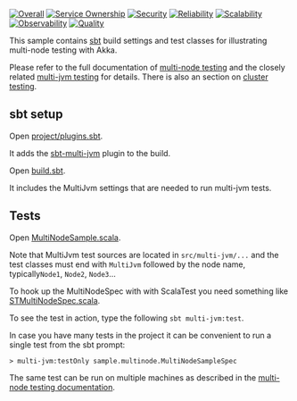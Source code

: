 
[![Overall](https://img.shields.io/endpoint?style=flat&url=https%3A%2F%2Fapp.opslevel.com%2Fapi%2Fservice_level%2Fh4dYSGsAWr2B_kbSt0qB-AVP2uqsG7Dqs-fPUkPYnuk)](https://app.opslevel.com/services/catalog_service/maturity-report)
[![Service Ownership](https://img.shields.io/endpoint?style=flat&url=https%3A%2F%2Fapp.opslevel.com%2Fapi%2Fservice_level%2Fh4dYSGsAWr2B_kbSt0qB-AVP2uqsG7Dqs-fPUkPYnuk%2Fservice_ownership)](https://app.opslevel.com/services/catalog_service/maturity-report)
[![Security](https://img.shields.io/endpoint?style=flat&url=https%3A%2F%2Fapp.opslevel.com%2Fapi%2Fservice_level%2Fh4dYSGsAWr2B_kbSt0qB-AVP2uqsG7Dqs-fPUkPYnuk%2Fsecurity_2)](https://app.opslevel.com/services/catalog_service/maturity-report)
[![Reliability](https://img.shields.io/endpoint?style=flat&url=https%3A%2F%2Fapp.opslevel.com%2Fapi%2Fservice_level%2Fh4dYSGsAWr2B_kbSt0qB-AVP2uqsG7Dqs-fPUkPYnuk%2Freliability_2)](https://app.opslevel.com/services/catalog_service/maturity-report)
[![Scalability](https://img.shields.io/endpoint?style=flat&url=https%3A%2F%2Fapp.opslevel.com%2Fapi%2Fservice_level%2Fh4dYSGsAWr2B_kbSt0qB-AVP2uqsG7Dqs-fPUkPYnuk%2Fscalability_2)](https://app.opslevel.com/services/catalog_service/maturity-report)
[![Observability](https://img.shields.io/endpoint?style=flat&url=https%3A%2F%2Fapp.opslevel.com%2Fapi%2Fservice_level%2Fh4dYSGsAWr2B_kbSt0qB-AVP2uqsG7Dqs-fPUkPYnuk%2Fobservability_2)](https://app.opslevel.com/services/catalog_service/maturity-report)
[![Quality](https://img.shields.io/endpoint?style=flat&url=https%3A%2F%2Fapp.opslevel.com%2Fapi%2Fservice_level%2Fh4dYSGsAWr2B_kbSt0qB-AVP2uqsG7Dqs-fPUkPYnuk%2Fquality_2)](https://app.opslevel.com/services/catalog_service/maturity-report)

This sample contains [sbt](http://www.scala-sbt.org/) build settings and test classes for illustrating multi-node testing with Akka.

Please refer to the full documentation of [multi-node testing](http://doc.akka.io/docs/akka/2.5/dev/multi-node-testing.html) and the closely related [multi-jvm testing](http://doc.akka.io/docs/akka/2.5/dev/multi-jvm-testing.html) for details. There is also an section on [cluster testing](http://doc.akka.io/docs/akka/2.5/scala/cluster-usage.html#How_to_Test).

## sbt setup

Open [project/plugins.sbt](project/plugins.sbt).

It adds the [sbt-multi-jvm](http://github.com/sbt/sbt-multi-jvm) plugin to the build.

Open [build.sbt](build.sbt).

It includes the MultiJvm settings that are needed to run multi-jvm tests.

## Tests

Open [MultiNodeSample.scala](src/multi-jvm/scala/sample/multinode/MultiNodeSample.scala).

Note that MultiJvm test sources are located in `src/multi-jvm/...` and the test classes must end with `MultiJvm` followed by the node name, typically`Node1`, `Node2`, `Node3`...

To hook up the MultiNodeSpec with with ScalaTest you need something like [STMultiNodeSpec.scala](src/test/scala/sample/multinode/STMultiNodeSpec.scala).

To see the test in action, type the following `sbt multi-jvm:test`.

In case you have many tests in the project it can be convenient to run a single test from the sbt prompt:

    > multi-jvm:testOnly sample.multinode.MultiNodeSampleSpec

The same test can be run on multiple machines as described in the [multi-node testing documentation](http://doc.akka.io/docs/akka/2.5/dev/multi-node-testing.html).

